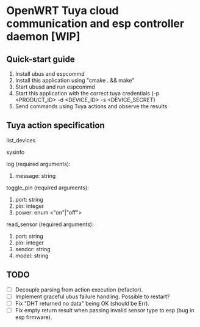 # OpenWRT Tuya cloud communication and esp controller daemon [WIP]

## Quick-start guide

1. Install ubus and espcommd
2. Install this application using "cmake . && make"
2. Start ubusd and run espcommd 
3. Start this application with the correct tuya credentials (-p <PRODUCT_ID> -d <DEVICE_ID> -s <DEVICE_SECRET)
4. Send commands using Tuya actions and observe the results

## Tuya action specification

list_devices

sysinfo

log (required arguments):

1. message: string

toggle_pin (required arguments):

1. port: string
2. pin: integer
3. power: enum <"on"|"off">

read_sensor (required arguments):

1. port: string
2. pin: integer
3. sendor: string
4. model: string

## TODO
- [ ] Decouple parsing from action execution (refactor).
- [ ] Implement graceful ubus failure handling. Possible to restart?
- [ ] Fix "DHT returned no data" being OK (should be Err).
- [ ] Fix empty return result when passing invalid sensor type to esp (bug in esp firmware).
